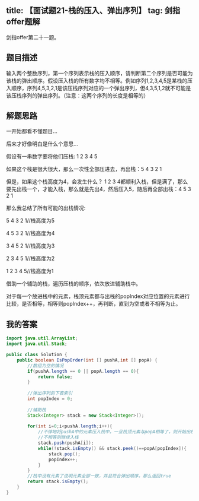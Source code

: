 title: 【面试题21-栈的压入、弹出序列】
tag: 剑指offer题解
---
剑指offer第二十一题。
<!-- more -->

## 题目描述

输入两个整数序列，第一个序列表示栈的压入顺序，请判断第二个序列是否可能为该栈的弹出顺序。假设压入栈的所有数字均不相等。例如序列1,2,3,4,5是某栈的压入顺序，序列4,5,3,2,1是该压栈序列对应的一个弹出序列，但4,3,5,1,2就不可能是该压栈序列的弹出序列。（注意：这两个序列的长度是相等的）


## 解题思路


一开始都看不懂题目...

后来才好像明白是什么个意思...

假设有一串数字要将他们压栈: 1 2 3 4 5

如果这个栈是很大很大，那么一次性全部压进去，再出栈：5 4 3 2 1

但是，如果这个栈高度为4，会发生什么？ 1 2 3 4都顺利入栈，但是满了，那么要先出栈一个，才能入栈，那么就是先出4，然后压入5，随后再全部出栈：4 5 3 2 1

那么我总结了所有可能的出栈情况:

5 4 3 2 1//栈高度为5

4 5 3 2 1//栈高度为4

3 4 5 2 1//栈高度为3

2 3 4 5 1//栈高度为2

1 2 3 4 5//栈高度为1

借助一个辅助的栈，遍历压栈的顺序，依次放进辅助栈中。

对于每一个放进栈中的元素，栈顶元素都与出栈的popIndex对应位置的元素进行比较，是否相等，相等则popIndex++，再判断，直到为空或者不相等为止。


## 我的答案


```java
import java.util.ArrayList;
import java.util.Stack;

public class Solution {
    public boolean IsPopOrder(int [] pushA,int [] popA) {
        //数组为空的情况
        if(pushA.length == 0 || popA.length == 0){
            return false;
        }
        
        //弹出序列的下表索引
        int popIndex = 0;
        
        //辅助栈
        Stack<Integer> stack = new Stack<Integer>();
        
        for(int i=0;i<pushA.length;i++){
            //不停地将pushA中的元素压入栈中，一旦栈顶元素与popA相等了，则开始出栈
            //不相等则继续入栈
            stack.push(pushA[i]);
            while(!stack.isEmpty() && stack.peek()==popA[popIndex]){
                stack.pop();
                popIndex++;
            }
        }
        //栈中没有元素了说明元素全部一致，并且符合弹出顺序，那么返回true
        return stack.isEmpty();
    }
}
```





